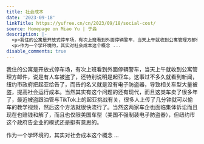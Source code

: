 ```yaml
---
title: 社会成本
date: '2023-09-18'
linkTitle: https://yufree.cn/cn/2023/09/18/social-cost/
source: Homepage on Miao Yu | 于淼
description: |-
  <p>我住的公寓是开放式停车场，有次上班看到外面停辆警车，当天上午就收到公寓管理方邮件，说是有人车被盗了，还特别说明是起亚车。这事过不多久就看到新闻，纽约市政府把起亚给告了，而告的名义就是没有电子防盗器，导致相关车型大量被盗，提高社会运行成本。当然其实有这个问题的还有现代，而且这类车卖了很多年了，最近被盗跟油管与TikTok上的起亚挑战有关，很多人上传了几分钟就可以偷车的教学视频，然后这个方法就很快流行了。当然这两家车企也面临集体诉讼而且现在也赔钱和解了，而且也仅限美国车型（美国不强制装电子防盗器），但纽约市这个政府告企业的模式还是挺有意思的。</p>
  <p>作为一个学环境的，其实对社会成本这个概念 ...
disable_comments: true
---
```

<p>我住的公寓是开放式停车场，有次上班看到外面停辆警车，当天上午就收到公寓管理方邮件，说是有人车被盗了，还特别说明是起亚车。这事过不多久就看到新闻，纽约市政府把起亚给告了，而告的名义就是没有电子防盗器，导致相关车型大量被盗，提高社会运行成本。当然其实有这个问题的还有现代，而且这类车卖了很多年了，最近被盗跟油管与TikTok上的起亚挑战有关，很多人上传了几分钟就可以偷车的教学视频，然后这个方法就很快流行了。当然这两家车企也面临集体诉讼而且现在也赔钱和解了，而且也仅限美国车型（美国不强制装电子防盗器），但纽约市这个政府告企业的模式还是挺有意思的。</p>
<p>作为一个学环境的，其实对社会成本这个概念 ...